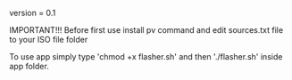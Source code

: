 version = 0.1

IMPORTANT!!!
Before first use install pv command and edit sources.txt file to your ISO file folder

To use app simply type 'chmod +x flasher.sh' and then './flasher.sh' inside app folder.
